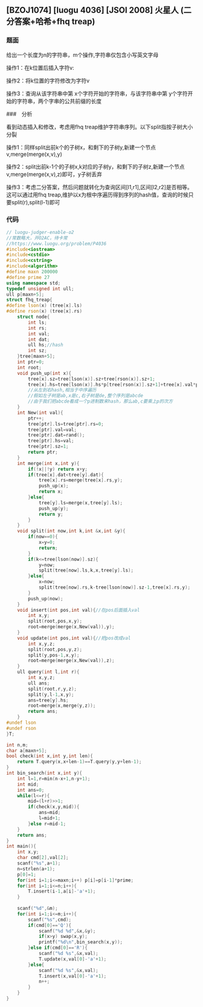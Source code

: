 ## [BZOJ1074] [luogu 4036] [JSOI 2008] 火星人 (二分答案+哈希+fhq treap)

### 题面

给出一个长度为n的字符串，m个操作,字符串仅包含小写英文字母

操作1：在k位置后插入字符v:

操作2：将k位置的字符修改为字符v

操作3：查询从该字符串中第 x个字符开始的字符串，与该字符串中第 y个字符开始的字符串，两个字串的公共前缀的长度

###　分析

看到动态插入和修改，考虑用fhq treap维护字符串序列。以下split指按子树大小分裂

操作1：同样split出前k个的子树x，和剩下的子树y,新建一个节点v,merge(merge(x,v),y)

操作2：split出前k-1个的子树x,k对应的子树y，和剩下的子树z,新建一个节点v,merge(merge(x,v),z)即可，y子树丢弃

操作3：考虑二分答案，然后问题就转化为查询区间[l1,r1],区间[l2,r2]是否相等。这可以通过用fhq treap,维护以x为根中序遍历得到序列的hash值，查询的时候只要split(r),split(l-1)即可



### 代码

```cpp
// luogu-judger-enable-o2
//常数略大，开O2AC，待卡常 
//https://www.luogu.org/problem/P4036
#include<iostream>
#include<cstdio>
#include<cstring>
#include<algorithm>
#define maxn 200000
#define prime 27
using namespace std;
typedef unsigned int ull;
ull p[maxn+5];
struct fhq_treap{
#define lson(x) (tree[x].ls) 
#define rson(x) (tree[x].rs)
	struct node{
		int ls;
		int rs;
		int val;
		int dat;
		ull hs;//hash
		int sz;
	}tree[maxn+5];
	int ptr=0;
	int root;
	void push_up(int x){
		tree[x].sz=tree[lson(x)].sz+tree[rson(x)].sz+1;
		tree[x].hs=tree[lson(x)].hs*p[tree[rson(x)].sz+1]+tree[x].val*p[tree[rson(x)].sz]+tree[rson(x)].hs;
        //从左到右hash,相当于中序遍历
        //假如左子树是ab,x是c,右子树是de,整个序列是abcde
        //由于我们把abcde看成一个p进制数来hash，那么ab,c要乘上p的次方
	}
	int New(int val){
		ptr++;
		tree[ptr].ls=tree[ptr].rs=0;
		tree[ptr].val=val;
		tree[ptr].dat=rand();
		tree[ptr].hs=val;
		tree[ptr].sz=1;
		return ptr;
	}
	int merge(int x,int y){
		if(!x||!y) return x+y;
		if(tree[x].dat<tree[y].dat){
			tree[x].rs=merge(tree[x].rs,y);
			push_up(x);
			return x;
		}else{
			tree[y].ls=merge(x,tree[y].ls);
			push_up(y);
			return y; 
		}
	}
	void split(int now,int k,int &x,int &y){
		if(now==0){
			x=y=0;
			return;
		}
		if(k<=tree[lson(now)].sz){
			y=now;
			split(tree[now].ls,k,x,tree[y].ls);
		}else{
			x=now;
			split(tree[now].rs,k-tree[lson(now)].sz-1,tree[x].rs,y);
		}
		push_up(now);
	}
	void insert(int pos,int val){//在pos后面插入val 
		int x,y;
		split(root,pos,x,y);
		root=merge(merge(x,New(val)),y);
	}
	void update(int pos,int val){//把pos改成val 
		int x,y,z;
		split(root,pos,y,z);
		split(y,pos-1,x,y);
		root=merge(merge(x,New(val)),z); 
	} 
	ull query(int l,int r){
		int x,y,z;
		ull ans;
		split(root,r,y,z);
		split(y,l-1,x,y);
		ans=tree[y].hs;
		root=merge(x,merge(y,z));
		return ans; 
	}
#undef lson
#undef rson
}T;

int n,m;
char a[maxn+5];
bool check(int x,int y,int len){
	return T.query(x,x+len-1)==T.query(y,y+len-1);
}
int bin_search(int x,int y){
	int l=1,r=min(n-x+1,n-y+1);
	int mid;
	int ans=0;
	while(l<=r){
		mid=(l+r)>>1;
		if(check(x,y,mid)){
			ans=mid;
			l=mid+1;
		}else r=mid-1;
	}
	return ans;
}
int main(){
	int x,y;
	char cmd[2],val[2];
	scanf("%s",a+1);
	n=strlen(a+1);
	p[0]=1;
	for(int i=1;i<=maxn;i++) p[i]=p[i-1]*prime;
	for(int i=1;i<=n;i++){
		T.insert(i-1,a[i]-'a'+1);
	}
	
	scanf("%d",&m);
	for(int i=1;i<=m;i++){
		scanf("%s",cmd);
		if(cmd[0]=='Q'){
			scanf("%d %d",&x,&y);
			if(x>y) swap(x,y);
			printf("%d\n",bin_search(x,y)); 
		}else if(cmd[0]=='R'){
			scanf("%d %s",&x,val);
			T.update(x,val[0]-'a'+1);
		}else{
			scanf("%d %s",&x,val);
			T.insert(x,val[0]-'a'+1);
			n++;
		}
	}
}
```

